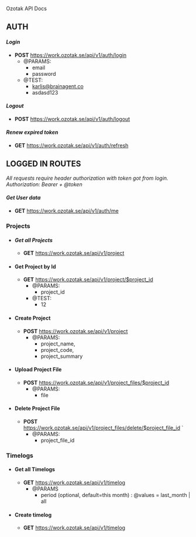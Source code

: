 

Ozotak API Docs

## AUTH

  

#### *Login*

* **POST** https://work.ozotak.se/api/v1/auth/login 
	* @PARAMS: 
		* email
		* password
	* @TEST:
		* karlis@brainagent.co 
		* asdasd123 

#### *Logout*

* **POST** https://work.ozotak.se/api/v1/auth/logout

#### *Renew expired token*

* **GET** https://work.ozotak.se/api/v1/auth/refresh

  

## LOGGED IN ROUTES

*All requests require header authorization with token got from login. Authorization: Bearer + @token*

#### *Get User data*

* **GET** https://work.ozotak.se/api/v1/auth/me

### Projects

  

 - #### *Get all Projects*
   
	 - **GET** https://work.ozotak.se/api/v1/project
 - #### Get Project by Id
   
	 - **GET** https://work.ozotak.se/api/v1/project/$project_id 
		 - @PARAMS: 
			 - project_id
		- @TEST: 
			- 12

 - #### Create Project

	* **POST** https://work.ozotak.se/api/v1/project 
		* @PARAMS: 
			* project_name, 
			* project_code, 
			* project_summary

 - #### Upload Project File
   
	 - **POST** https://work.ozotak.se/api/v1/project_files/$project_id 
		 - @PARAMS: 
			 - file

 - #### Delete Project File
   
   - **POST** https://work.ozotak.se/api/v1/project_files/delete/$project_file_id `
		- @PARAMS: 
			- project_file_id
			
### Timelogs

 - #### Get all Timelogs
   
   * **GET** https://work.ozotak.se/api/v1/timelog
	   * @PARAMS
		   * period (optional, default=this month) : @values = last_month | all 
- #### Create timelog
	 * **GET** https://work.ozotak.se/api/v1/timelog

<!--stackedit_data:
eyJoaXN0b3J5IjpbNDgwMTQyMDc2LC03NzY0MTI3MCwtMTYyMD
g3ODE1MiwtMTYxNTUxMjU5NCwxODgzNzM1MTddfQ==
-->